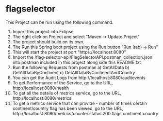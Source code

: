 # flagselector

This Project can be run using the following command.

1. Import this project into Eclipse
2. The right click on Project and select "Maven -> Update Project"
3. The project should build on its own.
4. The Run this Spring boot project using the Run button "Run (tab) -> Run"
5. This will start the project at port "https://localhost:8080"
6. Import the /flag-selector-api/FlagSelectorAPI.postman_collection.json  into postman included in this project along side this README.txt
7. Run the following Requests from postman
	a) GetAllData
	b) GetAllDataByContinent
	c) GetAllDataByContinentAndCountry
8. You can get the Audit Logs from http://localhost:8080/auditevents
9. To get Performance of the Service, go to the URL, 
		http://localhost:8080/health
10. To get all the details of metrics service, go to the URL, 
		http://localhost:8080/metrics
11. To get a metrics service that can provide - number of times certain continent/country flag has been viewed,
	go to the URL,
		http://localhost:8080/metrics/counter.status.200.flags.continent.country
